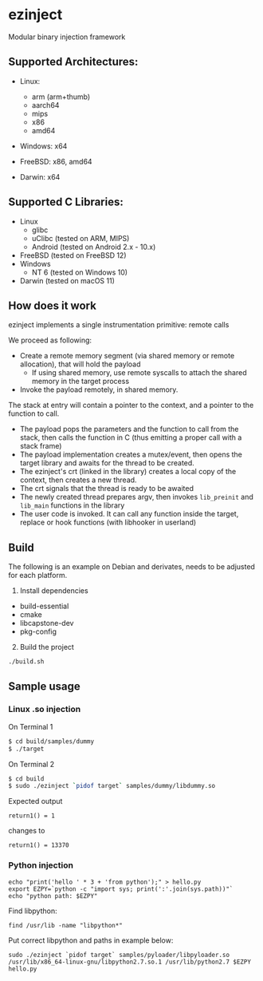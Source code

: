 # ezinject
Modular binary injection framework

## Supported Architectures:
- Linux:
  - arm (arm+thumb)
  - aarch64
  - mips
  - x86
  - amd64
  
- Windows: x64
- FreeBSD: x86, amd64
- Darwin: x64

## Supported C Libraries:
- Linux
  - glibc
  - uClibc (tested on ARM, MIPS)
  - Android (tested on Android 2.x - 10.x)
- FreeBSD (tested on FreeBSD 12)
- Windows
  - NT 6 (tested on Windows 10)
- Darwin (tested on macOS 11)

## How does it work

ezinject implements a single instrumentation primitive: remote calls

We proceed as following:

- Create a remote memory segment (via shared memory or remote allocation), that will hold the payload
  - If using shared memory, use remote syscalls to attach the shared memory in the target process
- Invoke the payload remotely, in shared memory.

The stack at entry will contain a pointer to the context, and a pointer to the function to call.
- The payload pops the parameters and the function to call from the stack, then calls the function in C (thus emitting a proper call with a stack frame)
- The payload implementation creates a mutex/event, then opens the target library and awaits for the thread to be created.
- The ezinject's crt (linked in the library) creates a local copy of the context, then creates a new thread.
- The crt signals that the thread is ready to be awaited
- The newly created thread prepares argv, then invokes `lib_preinit` and `lib_main` functions in the library
- The user code is invoked. It can call any function inside the target, replace or hook functions (with libhooker in userland)

## Build

The following is an example on Debian and derivates, needs to be adjusted for each platform.

1. Install dependencies
- build-essential
- cmake
- libcapstone-dev
- pkg-config

2. Build the project
```sh
./build.sh
```

## Sample usage

### Linux .so injection

On Terminal 1
```sh
$ cd build/samples/dummy
$ ./target
```

On Terminal 2
```sh
$ cd build
$ sudo ./ezinject `pidof target` samples/dummy/libdummy.so
```

Expected output
```text
return1() = 1
```
changes to
```
return1() = 13370
```

### Python injection

```
echo "print('hello ' * 3 + 'from python');" > hello.py
export EZPY=`python -c "import sys; print(':'.join(sys.path))"`
echo "python path: $EZPY"
```

Find libpython:
```
find /usr/lib -name "libpython*"
```

Put correct libpython and paths in example below:
```
sudo ./ezinject `pidof target` samples/pyloader/libpyloader.so /usr/lib/x86_64-linux-gnu/libpython2.7.so.1 /usr/lib/python2.7 $EZPY hello.py
```
